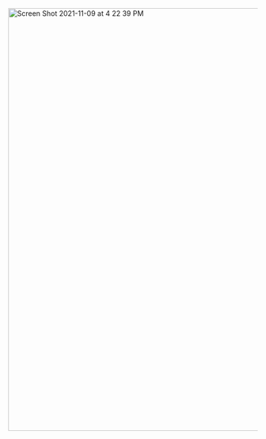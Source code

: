 <img width="852" alt="Screen Shot 2021-11-09 at 4 22 39 PM" src="https://user-images.githubusercontent.com/57234733/141026935-97527f91-39ec-416a-83f2-ef8b664d60a1.png">
